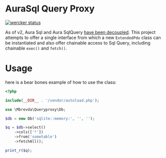 AuraSql Query Proxy
==================

[![wercker status](https://app.wercker.com/status/25d2c74d08f4c7b54f48307ea95ae959 "wercker status")](https://app.wercker.com/project/bykey/25d2c74d08f4c7b54f48307ea95ae959)

As of v2, Aura Sql and Aura SqlQuery [have been decoupled](http://auraphp.com/blog/2013/10/21/aura-sql-v2-extended-pdo/). This project attempts to offer a single interface from which a new ```ExtendedPdo``` class can be instantiated and also offer chainable access to Sql Query, including chainable ```exec()``` and ```fetch()```. 


Usage
=====
here is a bear bones example of how to use the class:

```php
<?php

include(__DIR__ . '/vendor/autoload.php');

use \Mbrevda\Queryproxy\Db;

$db = new Db('sqlite::memory:', '', '');

$q = $db->select()
    ->cols(['*'])
    ->from('sometable')
    ->fetchAll();

print_r($q);
```

